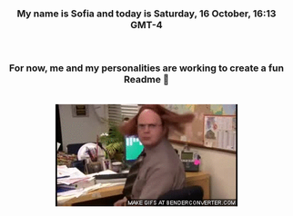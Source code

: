 


<div align="center">
<h3 >My name is Sofia and today is Saturday, 16 October, 16:13 GMT-4</h3><br>
<h3 >For now, me and my personalities are working to create a fun Readme 👋
</h3><br>
<img src='img/dwight.gif' alt='working...'/>
</div>
